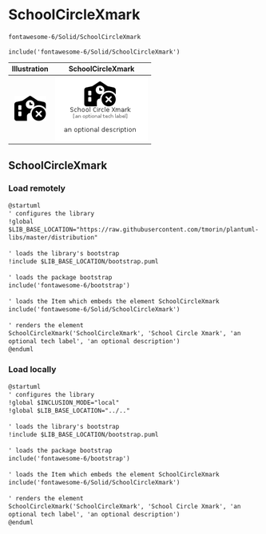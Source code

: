# SchoolCircleXmark


```text
fontawesome-6/Solid/SchoolCircleXmark
```

```text
include('fontawesome-6/Solid/SchoolCircleXmark')
```



| Illustration | SchoolCircleXmark |
| :---: | :---: |
| ![illustration for Illustration](../../fontawesome-6/Solid/SchoolCircleXmark.png) | ![illustration for SchoolCircleXmark](../../fontawesome-6/Solid/SchoolCircleXmark.Local.png) |




## SchoolCircleXmark

### Load remotely
```plantuml
@startuml
' configures the library
!global $LIB_BASE_LOCATION="https://raw.githubusercontent.com/tmorin/plantuml-libs/master/distribution"

' loads the library's bootstrap
!include $LIB_BASE_LOCATION/bootstrap.puml

' loads the package bootstrap
include('fontawesome-6/bootstrap')

' loads the Item which embeds the element SchoolCircleXmark
include('fontawesome-6/Solid/SchoolCircleXmark')

' renders the element
SchoolCircleXmark('SchoolCircleXmark', 'School Circle Xmark', 'an optional tech label', 'an optional description')
@enduml
```

### Load locally
```plantuml
@startuml
' configures the library
!global $INCLUSION_MODE="local"
!global $LIB_BASE_LOCATION="../.."

' loads the library's bootstrap
!include $LIB_BASE_LOCATION/bootstrap.puml

' loads the package bootstrap
include('fontawesome-6/bootstrap')

' loads the Item which embeds the element SchoolCircleXmark
include('fontawesome-6/Solid/SchoolCircleXmark')

' renders the element
SchoolCircleXmark('SchoolCircleXmark', 'School Circle Xmark', 'an optional tech label', 'an optional description')
@enduml
```


